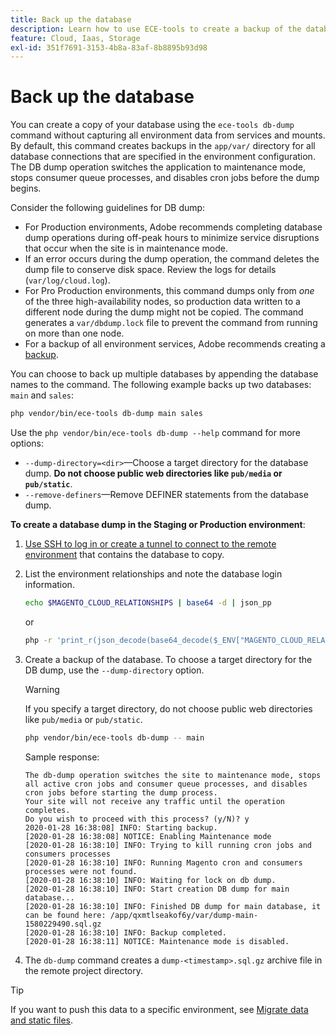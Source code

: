 ```yaml
---
title: Back up the database
description: Learn how to use ECE-tools to create a backup of the database for an Adobe Commerce on cloud infrastructure project.
feature: Cloud, Iaas, Storage
exl-id: 351f7691-3153-4b8a-83af-8b8895b93d98
---
```

# Back up the database

You can create a copy of your database using the `ece-tools db-dump` command without capturing all environment data from services and mounts. By default, this command creates backups in the `app/var/` directory for all database connections that are specified in the environment configuration. The DB dump operation switches the application to maintenance mode, stops consumer queue processes, and disables cron jobs before the dump begins.

Consider the following guidelines for DB dump:

- For Production environments, Adobe recommends completing database dump operations during off-peak hours to minimize service disruptions that occur when the site is in maintenance mode.
- If an error occurs during the dump operation, the command deletes the dump file to conserve disk space. Review the logs for details (`var/log/cloud.log`).
- For Pro Production environments, this command dumps only from _one_ of the three high-availability nodes, so production data written to a different node during the dump might not be copied. The command generates a `var/dbdump.lock` file to prevent the command from running on more than one node.
- For a backup of all environment services, Adobe recommends creating a [backup](snapshots.md).

You can choose to back up multiple databases by appending the database names to the command. The following example backs up two databases: `main` and `sales`:

```bash
php vendor/bin/ece-tools db-dump main sales
```

Use the `php vendor/bin/ece-tools db-dump --help` command for more options:

- `--dump-directory=<dir>`—Choose a target directory for the database dump. **Do not choose public web directories like `pub/media` or `pub/static`**.
- `--remove-definers`—Remove DEFINER statements from the database dump.

**To create a database dump in the Staging or Production environment**:

1. [Use SSH to log in or create a tunnel to connect to the remote environment](../development/secure-connections.md) that contains the database to copy.

1. List the environment relationships and note the database login information.

   ```bash
   echo $MAGENTO_CLOUD_RELATIONSHIPS | base64 -d | json_pp
   ```

   or

   ```bash
   php -r 'print_r(json_decode(base64_decode($_ENV["MAGENTO_CLOUD_RELATIONSHIPS"]))->database);'
   ```

1. Create a backup of the database. To choose a target directory for the DB dump, use the `--dump-directory` option.

   >[!WARNING]
   >
   >If you specify a target directory, do not choose public web directories like `pub/media` or `pub/static`.

   ```bash
   php vendor/bin/ece-tools db-dump -- main
   ```

   Sample response:

   ```
   The db-dump operation switches the site to maintenance mode, stops all active cron jobs and consumer queue processes, and disables cron jobs before starting the dump process.
   Your site will not receive any traffic until the operation completes.
   Do you wish to proceed with this process? (y/N)? y
   2020-01-28 16:38:08] INFO: Starting backup.
   [2020-01-28 16:38:08] NOTICE: Enabling Maintenance mode
   [2020-01-28 16:38:10] INFO: Trying to kill running cron jobs and consumers processes
   [2020-01-28 16:38:10] INFO: Running Magento cron and consumers processes were not found.
   [2020-01-28 16:38:10] INFO: Waiting for lock on db dump.
   [2020-01-28 16:38:10] INFO: Start creation DB dump for main database...
   [2020-01-28 16:38:10] INFO: Finished DB dump for main database, it can be found here: /app/qxmtlseakof6y/var/dump-main-1580229490.sql.gz
   [2020-01-28 16:38:10] INFO: Backup completed.
   [2020-01-28 16:38:11] NOTICE: Maintenance mode is disabled.
   ```

1. The `db-dump` command creates a `dump-<timestamp>.sql.gz` archive file in the remote project directory.

>[!TIP]
>
>If you want to push this data to a specific environment, see [Migrate data and static files](../deploy/staging-production.md#migrate-static-files).
